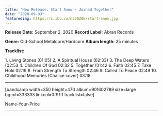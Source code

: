 ```yaml
---
title: "New Release: Start Anew - Joined Together"
date: "2020-09-03"
featuredimg: https://i.ibb.co/n35QZ0k/start-anew.jpg
---
```


**Release Date:** September 2, 2020 **Record Label:** Abran Records

**Genre:** Old-School Metalcore/Hardcore **Album length:** 25 minutes

**Tracklist:**

1\. Living Stones (01:05) 2. A Spiritual House (02:33) 3. The Deep Waters (02:53 4. Children Of God 02:32 5. Together (01:42 6. Faith 02:45 7. Take Hold 02:19 8. From Strength To Strength 02:46 9. Called To Peace 02:49 10. Childhood Memories (Chalice cover) 03:18

* * *

\[bandcamp width=350 height=470 album=901602789 size=large bgcol=333333 linkcol=0f91ff tracklist=false\]

Name-Your-Price

* * *
